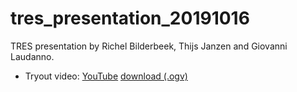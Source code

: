 # tres_presentation_20191016

TRES presentation by Richel Bilderbeek, Thijs Janzen and Giovanni Laudanno.

 * Tryout video: [YouTube](https://youtu.be/poDfZgD8SzM) [download (.ogv)](http://richelbilderbeek.nl/tres_presentation_20191016_tryout.ogv)
